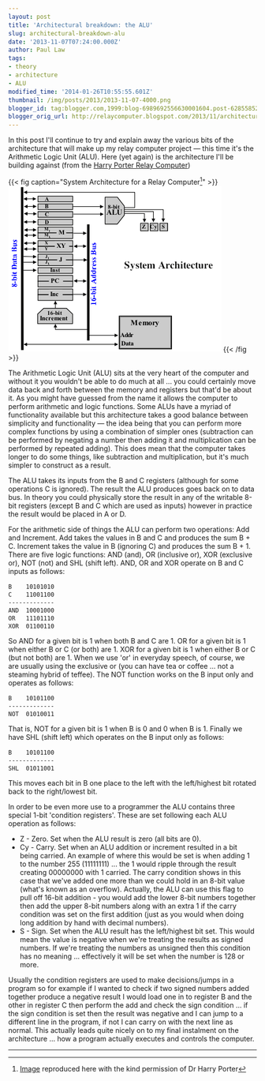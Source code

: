```yaml
---
layout: post
title: 'Architectural breakdown: the ALU'
slug: architectural-breakdown-alu
date: '2013-11-07T07:24:00.000Z'
author: Paul Law
tags:
- theory
- architecture
- ALU
modified_time: '2014-01-26T10:55:55.601Z'
thumbnail: /img/posts/2013/2013-11-07-4000.png
blogger_id: tag:blogger.com,1999:blog-6989692556630001604.post-6285585213738371916
blogger_orig_url: http://relaycomputer.blogspot.com/2013/11/architectural-breakdown-alu.html
---
```


In this post I'll continue to try and explain away the various bits of the 
architecture that will make up my relay computer project — this time it's the 
Arithmetic Logic Unit (ALU). Here (yet again) is the architecture I'll be 
building against (from the 
[Harry Porter Relay Computer](http://web.cecs.pdx.edu/~harry/Relay/index.html))

{{< fig caption="System Architecture for a Relay Computer[^1]" >}}
![System Architecture for a Relay Computer](/img/posts/2013/2013-11-07-0000.png)
{{< /fig >}}

The Arithmetic Logic Unit (ALU) sits at the 
very heart of the computer and without it you wouldn't be able to do much at 
all ... you could certainly move data back and forth between the memory and 
registers but that'd be about it. As you might have guessed from the name it 
allows the computer to perform arithmetic and logic functions. Some ALUs have 
a myriad of functionality available but this architecture takes a good balance 
between simplicity and functionality — the idea being that you can perform 
more complex functions by using a combination of simpler ones (subtraction can 
be performed by negating a number then adding it and multiplication can be 
performed by repeated adding). This does mean that the computer takes longer 
to do some things, like subtraction and multiplication, but it's much simpler 
to construct as a result.

The ALU takes its inputs from the B and C 
registers (although for some operations C is ignored). The result the ALU 
produces goes back on to data bus. In theory you could physically store the 
result in any of the writable 8-bit registers (except B and C which are used 
as inputs) however in practice the result would be placed in A or D.

For the arithmetic side of things the ALU can perform two operations: Add 
and Increment. Add takes the values in B and C and produces the sum B + C. 
Increment takes the value in B (ignoring C) and produces the sum B + 1. There 
are five logic functions: AND (and), OR (inclusive or), XOR (exclusive or), 
NOT (not) and SHL (shift left). AND, OR and XOR operate on B and C inputs as 
follows:

    B    10101010
    C    11001100
    -------------
    AND  10001000
    OR   11101110
    XOR  01100110

So AND for a given bit is 1 when both B and 
C are 1. OR for a given bit is 1 when either B or C (or both) are 1. XOR for a 
given bit is 1 when either B or C (but not both) are 1. When we use 'or' in 
everyday speech, of course, we are usually using the exclusive or (you can 
have tea or coffee ... not a steaming hybrid of teffee). The NOT function 
works on the B input only and operates as follows:

    B    10101100
    -------------
    NOT  01010011

That is, NOT for a given bit is 1 when B is 
0 and 0 when B is 1. Finally we have SHL (shift left) which operates on the B 
input only as follows:

    B    10101100
    -------------
    SHL  01011001

This moves each bit in B one place to the 
left with the left/highest bit rotated back to the right/lowest bit.

In order to be even more use to a programmer the ALU contains three special 
1-bit 'condition registers'. These are set following each ALU operation as 
follows:

* Z - Zero. Set when the ALU result is zero (all bits are 0).
* Cy - Carry. Set when an ALU addition or increment resulted in a 
bit being carried. An example of where this would be set is when adding 1 to 
the number 255 (11111111) ... the 1 would ripple through the result creating 
00000000 with 1 carried. The carry condition shows in this case that we've 
added one more than we could hold in an 8-bit value (what's known as an 
overflow). Actually, the ALU can use this flag to pull off 16-bit addition - 
you would add the lower 8-bit numbers together then add the upper 8-bit 
numbers along with an extra 1 if the carry condition was set on the first 
addition (just as you would when doing long addition by hand with decimal 
numbers).
* S - Sign. Set when the ALU result has the left/highest bit 
set. This would mean the value is negative when we're treating the results as 
signed numbers. If we're treating the numbers as unsigned then this condition 
has no meaning ... effectively it will be set when the number is 128 or 
more.

Usually the condition registers are used to make 
decisions/jumps in a program so for example if I wanted to check if two signed 
numbers added together produce a negative result I would load one in to 
register B and the other in register C then perform the add and check the sign 
condition ... if the sign condition is set then the result was negative and I 
can jump to a different line in the program, if not I can carry on with the 
next line as normal. This actually leads quite nicely on to my final 
instalment on the architecture ... how a program actually executes and 
controls the computer. 

---

[^1]: [Image](http://web.cecs.pdx.edu/~harry/Relay/RelayPaper.htm#Overall%20System%20Architecture) reproduced here with the kind permission of Dr Harry Porter
